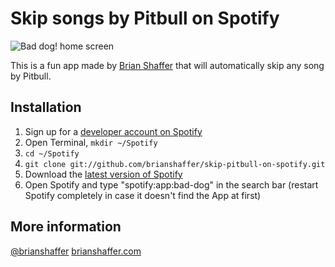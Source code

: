 # Skip songs by Pitbull on Spotify
![Bad dog! home screen](https://raw.github.com/brianshaffer/skip-pitbull-on-spotify/master/img/screenshot.png)

This is a fun app made by [Brian Shaffer](http://www.brianshaffer.com) that will automatically skip any song by Pitbull.

## Installation

 1. Sign up for a [developer account on Spotify](http://developer.spotify.com/en/spotify-apps-api/developer-signup/)
 2. Open Terminal, `mkdir ~/Spotify`
 3. `cd ~/Spotify`
 4. `git clone git://github.com/brianshaffer/skip-pitbull-on-spotify.git`
 6. Download the [latest version of Spotify](http://spotify.com/download)
 7. Open Spotify and type "spotify:app:bad-dog" in the search bar (restart Spotify completely in case it doesn't find the App at first)

## More information

[@brianshaffer](http://www.twitter.com/brianshaffer)
[brianshaffer.com](http://www.brianshaffer.com)
